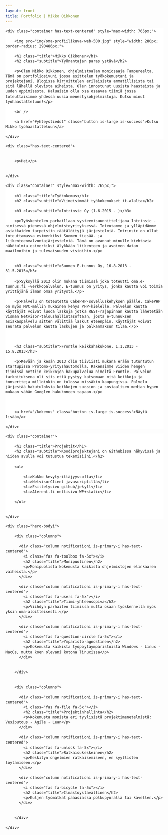 ```yaml
---
layout: front
title: Portfolio | Mikko Oikkonen
---
```




<section class="hero is-primary is-fullheight-with-navbar" style="background: #ffffff url('img/coffee-background.jpg') no-repeat scroll center 40%; background-size: cover;">

  
  <div class="hero-body with-bg-opacity">

	<div class="container has-text-centered" style="max-width: 765px;">
      	
      	<img src="img/oma-profiilikuva-web-500.jpg" style="width: 280px; border-radius: 290486px;">
		
      	<h1 class="title">Mikko Oikkonen</h1>
      	<h2 class="subtitle">Työnantajan paras ystävä</h2>
    
      	<p>Olen Mikko Oikkonen, ohjelmistoalan moniosaaja Tampereelta. Tämä on portfoliosivuni jossa esittelen työkokemustani ja projektejani. Blogissa kirjoittelen erilaisista ammatillisista tai sitä lähellä olevista aiheista. Olen innostunut uusista haasteista ja uuden oppimisesta. Haluaisin olla osa osaavaa tiimiä jossa toteuttaisimme yhdessä uusia menestysohjelmistoja. Kutsu minut työhaastatteluun!</p>

      	<br />

      	<a href="#yhteystiedot" class="button is-large is-success">Kutsu Mikko työhaastatteluun</a>

    </div>
  
  </div>




</section>



<section class="section">

	<div class="has-text-centered">


		<p>Hei</p>


	</div>


</section>





<section class="hero is-fullheight" style="background: #ffffff;">

  
  <div class="hero-body">

	<div class="container" style="max-width: 765px;">
      
      	<h1 class="title">Työkokemus</h1>
      	<h2 class="subtitle">Viimeisimmät työkokemukset it-alalta</h2>
    
		<h3 class="subtitle">Intrinsic Oy (1.6.2015 - )</h3>

		<p>Työskentelen parhaillaan systeemisuunnittelijana Intrinsic -nimisessä pienessä ohjelmistoyrityksessä. Toteutamme ja ylläpidämme asiakkaiden tarpeisiin räätälöityjä järjestelmiä. Intrinsic on ollut toteuttamassa esimerkiksi Suomen tiesää- ja liikenteenvalvontajärjestelmiä. Tämä on avannut minulle kiehtovia näkökulmia esimerkiksi älykkään liikenteen ja avoimen datan maailmoihin ja tulevaisuuden visioihin.</p>


		<h3 class="subtitle">Suomen E-tunnus Oy, 16.8.2013 - 31.5.2015</h3>

		<p>Syksyllä 2013 olin mukana tiimissä joka toteutti oma.e-tunnus.fi -verkkopalvelun. E-tunnus on yritys, jonka kautta voi toimia yrittäjänä ilman omaa yritystä.</p>

		<p>Palvelu on toteutettu CakePHP-sovelluskehyksen päälle. CakePHP on myös MVC-mallin mukainen kehys PHP-kielelle. Palvelun kautta käyttäjät voivat luoda laskuja jotka REST-rajapinnan kautta lähetetään Visman Netvisor-taloushallintasoftaan, josta e-tunnuksen asiakaspalvelu sitten välittää laskut eteenpäin. Käyttäjät voivat seurata palvelun kautta laskujen ja palkanmaksun tilaa.</p>



		<h3 class="subtitle">Frontle keikkahakukone, 1.1.2013 - 15.8.2013</h3>

		<p>Kevään ja kesän 2013 olin tiiviisti mukana erään tutuntutun startupissa Protomo-yrityshautomolla. Rakensimme viiden hengen tiimissä nettiin keikkojen hakupalvelua nimeltä Frontle. Palvelun tarkoituksena oli siis että pystyy katsomaan mitä keikkoja ja konsertteja milloinkin on tulossa missäkin kaupungissa. Palvelu järjestää hakutuloksia keikkojen suosion ja sosiaalisen median hypen mukaan vähän Googlen hakukoneen tapaan.</p>



      	<a href="/kokemus" class="button is-large is-success">Näytä lisää</a>

    </div>
  
  </div>

</section>






<section class="hero is-primary is-fullheight" style="background: #ffffff url('img/code-background.jpg') no-repeat scroll center 40%; background-size: cover;">

  
  <div class="hero-body with-bg-opacity">

	<div class="container">
      
      	<h1 class="title">Projektit</h1>
      	<h2 class="subtitle">Koodiprojektejani on Githubissa näkyvissä ja niiden avulla voi tutustua tekemisiini.</h2>
    
      	<ul>

      		<li>Kukko kevytyrittäjyyssofta</li>
      		<li>NetvisorClient javascriptillä</li>
      		<li>Esittelysivu github/jekyll</li>
			<li>Alerent.fi nettisivu WP+static</li>
      	
      	</ul>


    </div>
  
  </div>

</section>






<section class="section heroi is-fullheighti">


	<div class="hero-bodyi">

		<div class="columns">

		  <div class="column notificationi is-primary-i has-text-centered">
		    <i class="fas fa-toolbox fa-5x"></i>
		    <h2 class="title">Monipuolinen</h2>
		    <p>Monipuolista kokemusta kaikista ohjelmistojen elinkaaren vaiheista.</p>
		  </div>

		  <div class="column notificationi is-primary-i has-text-centered">
		    <i class="fas fa-users fa-5x"></i>
		    <h2 class="title">Tiimi-yhteensopiva</h2>
		    <p>Viihdyn parhaiten tiimissä mutta osaan työskennellä myös yksin oma-aloitteisesti.</p>
		  </div>

		  <div class="column notificationi is-primary-i has-text-centered">
		    <i class="fas fa-question-circle fa-5x"></i>
		    <h2 class="title">Ympäristö-agnostinen</h2>
		    <p>Kokemusta kaikista työpöytäympäristöistä Windows - Linux - MacOs, mutta koen olevani kotona linuxissa</p>
		  </div>


		</div>


		<div class="columns">

		  <div class="column notificationi is-primary-i has-text-centered">
		    <i class="fas fa-file fa-5x"></i>
		    <h2 class="title">Projektinhallinta</h2>
		    <p>Kokemusta monista eri tyylisistä projektimenetelmistä: Vesiputous - Agile - Lean</p>
		  </div>

		  <div class="column notificationi is-primary-i has-text-centered">
		    <i class="fas fa-unlock fa-5x"></i>
		    <h2 class="title">Ratkaisukeskeinen</h2>
		    <p>Keskityn ongelmien ratkaisemiseen, en syyllisten löytämiseen.</p>
		  </div>

		  <div class="column notificationi is-primary-i has-text-centered">
		  	<i class="fas fa-bicycle fa-5x"></i>
		    <h2 class="title">Ilmastoystävällinen</h2>
		    <p>Kuljen työmatkat pääasiassa polkupyörällä tai kävellen.</p>
		  </div>


		</div>

	</div>


</section>






